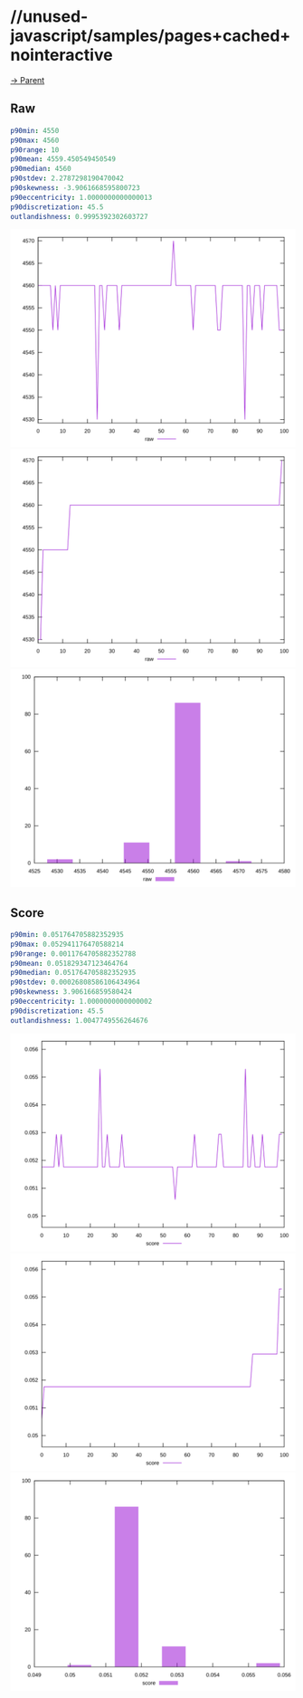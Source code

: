
# //unused-javascript/samples/pages+cached+nointeractive

[→ Parent](../..)


## Raw


```yaml
p90min: 4550
p90max: 4560
p90range: 10
p90mean: 4559.450549450549
p90median: 4560
p90stdev: 2.2787298190470042
p90skewness: -3.9061668595800723
p90eccentricity: 1.0000000000000013
p90discretization: 45.5
outlandishness: 0.9995392302603727

```

![PLOT: raw-values](./raw/values.svg)![PLOT: raw-sorted](./raw/sorted.svg)![PLOT: raw-histogram](./raw/histogram.svg)
## Score


```yaml
p90min: 0.051764705882352935
p90max: 0.052941176470588214
p90range: 0.0011764705882352788
p90mean: 0.051829347123464764
p90median: 0.051764705882352935
p90stdev: 0.00026808586106434964
p90skewness: 3.906166859580424
p90eccentricity: 1.0000000000000002
p90discretization: 45.5
outlandishness: 1.0047749556264676

```

![PLOT: score-values](./score/values.svg)![PLOT: score-sorted](./score/sorted.svg)![PLOT: score-histogram](./score/histogram.svg)